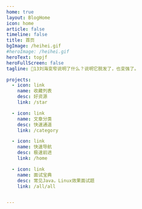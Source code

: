 ```yaml
---
home: true
layout: BlogHome
icon: home
article: false
timeline: false
title: 首页
bgImage: /heihei.gif
#heroImage: /heihei.gif
heroText: topjf
heroFullScreen: false
tagline: 🍎13刘海变窄说明了什么？说明它脱发了，也变强了。

projects:
  - icon: link
    name: 收藏列表
    desc: 好资源
    link: /star

  - icon: link
    name: 文章分类
    desc: 快速通道
    link: /category

  - icon: link
    name: 快速导航
    desc: 极速前进
    link: /home

  - icon: link
    name: 面试宝典
    desc: 常见Java，Linux效果面试题
    link: /all/all


---
```

